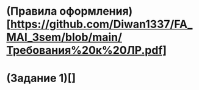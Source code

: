 # (Правила оформления)[https://github.com/Diwan1337/FA_MAI_3sem/blob/main/Требования%20к%20ЛР.pdf]
# (Задание 1)[]
